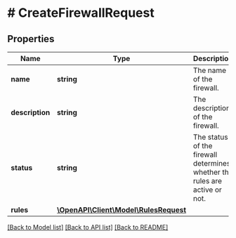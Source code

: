 # # CreateFirewallRequest

## Properties

Name | Type | Description | Notes
------------ | ------------- | ------------- | -------------
**name** | **string** | The name of the firewall. |
**description** | **string** | The description of the firewall. | [optional]
**status** | **string** | The status of the firewall determines whether the rules are active or not. |
**rules** | [**\OpenAPI\Client\Model\RulesRequest**](RulesRequest.md) |  | [optional]

[[Back to Model list]](../../README.md#models) [[Back to API list]](../../README.md#endpoints) [[Back to README]](../../README.md)
